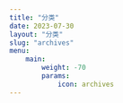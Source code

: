 ```yaml
---
title: "分类"
date: 2023-07-30
layout: "分类"
slug: "archives"
menu:
    main:
        weight: -70
        params: 
            icon: archives
---
```


